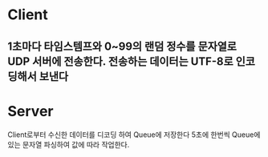 # Client
1초마다 타임스템프와 0~99의 랜덤 정수를 문자열로 UDP 서버에 전송한다.
전송하는 데이터는 UTF-8로 인코딩해서 보낸다
---
# Server
Client로부터 수신한 데이터를 디코딩 하여 Queue에 저장한다
5초에 한번씩 Queue에 있는 문자열 파싱하여 값에 따라 작업한다.


